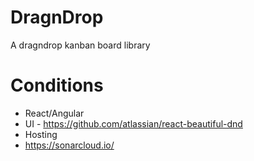 # DragnDrop

A dragndrop kanban board library


# Conditions
- React/Angular
- UI - https://github.com/atlassian/react-beautiful-dnd
- Hosting
- https://sonarcloud.io/
